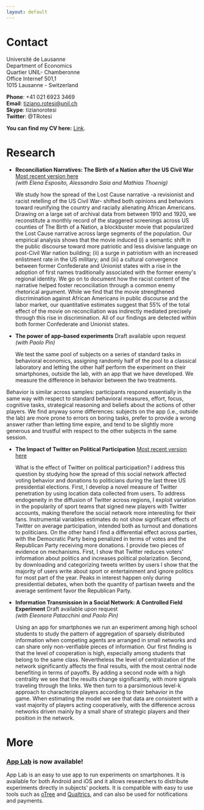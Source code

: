 ```yaml
---
layout: default
---
```


# Contact 

Université de Lausanne <br/>
Department of Economics <br/>
Quartier UNIL- Chamberonne <br/>
Office Internef 501,1 <br/>
1015 Lausanne - Switzerland <br/>

**Phone**: +41 021 6923 3469 <br/>
**Email**: tiziano.rotesi@unil.ch <br/>
**Skype**: tizianorotesi <br/>
**Twitter**: @TRotesi 

**You can find my CV here:** [Link](https://www.dropbox.com/s/du970024ba2rzbc/CV_TizianoRotesi.pdf?dl=0).

<!---
You can find my cv here: [Link](/assets/files/CV_TizianoRotesi.pdf).
-->


# Research

* **Reconciliation Narratives: The Birth of a Nation after the US Civil War** [Most recent version here](https://papers.ssrn.com/sol3/papers.cfm?abstract_id=3816811) <br/>*(with Elena Esposito, Alessandro Saia and Mathias Thoenig)*

  <p>We study how the spread of the Lost Cause narrative -a revisionist and racist retelling of the US Civil War- shifted both opinions and behaviors toward reunifying the country and racially alienating African Americans. Drawing on a large set of archival data from between 1910 and 1920, we reconstitute a monthly record of the staggered screenings across US counties of The Birth of a Nation, a blockbuster movie that popularized the Lost Cause narrative across large segments of the population. Our empirical analysis shows that the movie induced (i) a semantic shift in the public discourse toward more patriotic and less divisive language on post-Civil War nation building; (ii) a surge in patriotism with an increased enlistment rate in the US military; and (iii) a cultural convergence between former Confederate and Unionist states with a rise in the adoption of first names traditionally associated with the former enemy's regional identity. We go on to document how the racist content of the narrative helped foster reconciliation through a common enemy rhetorical argument. While we find that the movie strengthened discrimination against African Americans in public discourse and the labor market, our quantitative estimates suggest that 55% of the total effect of the movie on reconciliation was indirectly mediated precisely through this rise in discrimination. All of our findings are detected within both former Confederate and Unionist states.</p>



* **The power of app–based experiments** Draft available upon request <br/>*(with Paolo Pin)*

  <p> We test the same pool of subjects on a series of standard tasks in behavioral economics, assigning randomly half of the pool to a classical laboratory and letting the other half perform the experiment on their smartphones, outside the lab, with an app that we have developed. We measure the difference in behavior between the two treatments.
Behavior is similar across samples: participants respond essentially in the same way with respect to standard behavioral measures, effort, focus, cognitive tasks, strategical reasoning and beliefs about the actions of other players. We find anyway some differences: subjects on the app (i.e., outside the lab) are more prone to errors on boring tasks, prefer to provide a wrong answer rather than letting time expire, and tend to be slightly more generous and trustful with respect to the other subjects in the same session.
</p>


* **The Impact of Twitter on Political Participation** [Most recent version here](https://www.dropbox.com/s/gp22s3jnelmz34b/Rotesi_Twitter_Participation.pdf?dl=0)
  <p>What is the effect of Twitter on political participation? I address this question by studying how the spread of this social network affected voting behavior and donations to politicians during the last three US presidential elections. First, I develop a novel measure of Twitter penetration by using location data collected from users. To address endogeneity in the diffusion of Twitter across regions, I exploit variation in the popularity of sport teams that signed new players with Twitter accounts, making therefore the social network more interesting for their fans. Instrumental variables estimates do not show significant effects of Twitter on average participation, intended both as turnout and donations to politicians. On the other hand I find a differential effect across parties, with the Democratic Party being penalized in terms of votes and the Republican Party receiving more donations. I provide two pieces of evidence on mechanisms. First, I show that Twitter reduces voters' information about politics and increases political polarization. Second, by downloading and categorizing tweets written by users I show that the majority of users write about sport or entertainment and ignore politics for most part of the year. Peaks in interest happen only during presidential debates, when both the quantity of partisan tweets and the average sentiment favor the Republican Party.</p>

  
* **Information Transmission in a Social Network: A Controlled Field Experiment** Draft available upon request <br/>*(with Eleonora Patacchini and Paolo Pin)*

  <p>Using an app for smartphones we run an experiment among high school students to study the pattern of aggregation of sparsely distributed information when competing agents are arranged in small networks and can share only non-verifiable pieces of information. Our first finding is that the level of cooperation is high, especially among students that belong to the same class. Nevertheless the level of centralization of the network significantly affects the final results, with the most central node benefiting in terms of payoffs. By adding a second node with a high centrality we see that the results change significantly, with more signals traveling through the links. We then turn to a parsimonious level-k approach to characterize players according to their behavior in the game. When estimating the model we see that data are consistent with a vast majority of players acting cooperatively, with the difference across networks driven mainly by a small share of strategic players and their position in the network.</p>

# More

### [App Lab](https://applabresearch.com/) is now available!
App Lab is an easy to use app to run experiments on smartphones. It is available for both Android and iOS and it allows researchers to distribute experiments directly in subjects' pockets. It is compatible with easy to use tools such as [oTree](https://www.otree.org/) and [Qualtrics](https://www.qualtrics.com/), and can also be used for notifications and payments.

